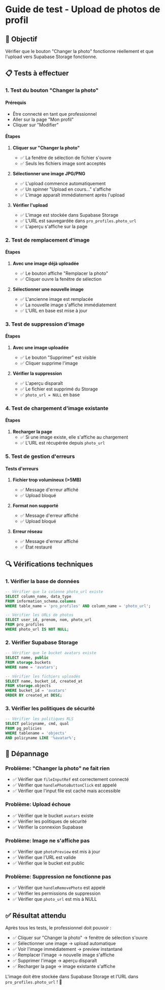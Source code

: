 # Guide de test - Upload de photos de profil

## 🎯 Objectif
Vérifier que le bouton "Changer la photo" fonctionne réellement et que l'upload vers Supabase Storage fonctionne.

## 📋 Tests à effectuer

### 1. Test du bouton "Changer la photo"

#### Prérequis
- Être connecté en tant que professionnel
- Aller sur la page "Mon profil"
- Cliquer sur "Modifier"

#### Étapes
1. **Cliquer sur "Changer la photo"**
   - ✅ La fenêtre de sélection de fichier s'ouvre
   - ✅ Seuls les fichiers image sont acceptés

2. **Sélectionner une image JPG/PNG**
   - ✅ L'upload commence automatiquement
   - ✅ Un spinner "Upload en cours..." s'affiche
   - ✅ L'image apparaît immédiatement après l'upload

3. **Vérifier l'upload**
   - ✅ L'image est stockée dans Supabase Storage
   - ✅ L'URL est sauvegardée dans `pro_profiles.photo_url`
   - ✅ L'aperçu s'affiche sur la page

### 2. Test de remplacement d'image

#### Étapes
1. **Avec une image déjà uploadée**
   - ✅ Le bouton affiche "Remplacer la photo"
   - ✅ Cliquer ouvre la fenêtre de sélection

2. **Sélectionner une nouvelle image**
   - ✅ L'ancienne image est remplacée
   - ✅ La nouvelle image s'affiche immédiatement
   - ✅ L'URL en base est mise à jour

### 3. Test de suppression d'image

#### Étapes
1. **Avec une image uploadée**
   - ✅ Le bouton "Supprimer" est visible
   - ✅ Cliquer supprime l'image

2. **Vérifier la suppression**
   - ✅ L'aperçu disparaît
   - ✅ Le fichier est supprimé du Storage
   - ✅ `photo_url = NULL` en base

### 4. Test de chargement d'image existante

#### Étapes
1. **Recharger la page**
   - ✅ Si une image existe, elle s'affiche au chargement
   - ✅ L'URL est récupérée depuis `photo_url`

### 5. Test de gestion d'erreurs

#### Tests d'erreurs
1. **Fichier trop volumineux (>5MB)**
   - ✅ Message d'erreur affiché
   - ✅ Upload bloqué

2. **Format non supporté**
   - ✅ Message d'erreur affiché
   - ✅ Upload bloqué

3. **Erreur réseau**
   - ✅ Message d'erreur affiché
   - ✅ État restauré

## 🔍 Vérifications techniques

### 1. Vérifier la base de données
```sql
-- Vérifier que la colonne photo_url existe
SELECT column_name, data_type 
FROM information_schema.columns 
WHERE table_name = 'pro_profiles' AND column_name = 'photo_url';

-- Vérifier les URLs de photos
SELECT user_id, prenom, nom, photo_url 
FROM pro_profiles 
WHERE photo_url IS NOT NULL;
```

### 2. Vérifier Supabase Storage
```sql
-- Vérifier que le bucket avatars existe
SELECT name, public 
FROM storage.buckets 
WHERE name = 'avatars';

-- Vérifier les fichiers uploadés
SELECT name, bucket_id, created_at 
FROM storage.objects 
WHERE bucket_id = 'avatars'
ORDER BY created_at DESC;
```

### 3. Vérifier les politiques de sécurité
```sql
-- Vérifier les politiques RLS
SELECT policyname, cmd, qual 
FROM pg_policies 
WHERE tablename = 'objects' 
AND policyname LIKE '%avatar%';
```

## 🚨 Dépannage

### Problème: "Changer la photo" ne fait rien
- ✅ Vérifier que `fileInputRef` est correctement connecté
- ✅ Vérifier que `handlePhotoButtonClick` est appelé
- ✅ Vérifier que l'input file est caché mais accessible

### Problème: Upload échoue
- ✅ Vérifier que le bucket `avatars` existe
- ✅ Vérifier les politiques de sécurité
- ✅ Vérifier la connexion Supabase

### Problème: Image ne s'affiche pas
- ✅ Vérifier que `photoPreview` est mis à jour
- ✅ Vérifier que l'URL est valide
- ✅ Vérifier que le bucket est public

### Problème: Suppression ne fonctionne pas
- ✅ Vérifier que `handleRemovePhoto` est appelé
- ✅ Vérifier les permissions de suppression
- ✅ Vérifier que `photo_url` est mis à NULL

## ✅ Résultat attendu

Après tous les tests, le professionnel doit pouvoir :
- ✅ Cliquer sur "Changer la photo" → fenêtre de sélection s'ouvre
- ✅ Sélectionner une image → upload automatique
- ✅ Voir l'image immédiatement → preview instantané
- ✅ Remplacer l'image → nouvelle image s'affiche
- ✅ Supprimer l'image → aperçu disparaît
- ✅ Recharger la page → image existante s'affiche

L'image doit être stockée dans Supabase Storage et l'URL dans `pro_profiles.photo_url` ! 🎉
